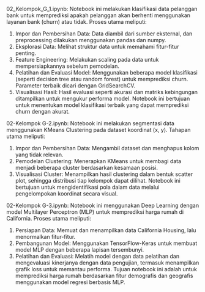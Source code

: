 02_Kelompok_G_1.ipynb:
Notebook ini melakukan klasifikasi data pelanggan bank untuk memprediksi apakah pelanggan akan berhenti menggunakan layanan bank (churn) atau tidak. Proses utama meliputi:
1. Impor dan Pembersihan Data: Data diambil dari sumber eksternal, dan preprocessing dilakukan menggunakan pandas dan numpy.
2. Eksplorasi Data: Melihat struktur data untuk memahami fitur-fitur penting.
3. Feature Engineering: Melakukan scaling pada data untuk mempersiapkannya sebelum pemodelan.
4. Pelatihan dan Evaluasi Model: Menggunakan beberapa model klasifikasi (seperti decision tree atau random forest) untuk memprediksi churn. Parameter terbaik dicari dengan GridSearchCV.
5. Visualisasi Hasil: Hasil evaluasi seperti akurasi dan matriks kebingungan ditampilkan untuk mengukur performa model.
Notebook ini bertujuan untuk menentukan model klasifikasi terbaik yang dapat memprediksi churn dengan akurat.

02-Kelompok G-2.ipynb:
Notebook ini melakukan segmentasi data menggunakan KMeans Clustering pada dataset koordinat (x, y). Tahapan utama meliputi:
1. Impor dan Pembersihan Data: Mengambil dataset dan menghapus kolom yang tidak relevan.
2. Pemodelan Clustering: Menerapkan KMeans untuk membagi data menjadi beberapa cluster berdasarkan kesamaan posisi.
3. Visualisasi Cluster: Menampilkan hasil clustering dalam bentuk scatter plot, sehingga distribusi tiap kelompok dapat dilihat.
Notebook ini bertujuan untuk mengidentifikasi pola dalam data melalui pengelompokan koordinat secara visual.

02-Kelompok G-3.ipynb:
Notebook ini menggunakan Deep Learning dengan model Multilayer Perceptron (MLP) untuk memprediksi harga rumah di California. Proses utama meliputi:
1. Persiapan Data: Memuat dan menampilkan data California Housing, lalu menormalkan fitur-fitur.
2. Pembangunan Model: Menggunakan TensorFlow-Keras untuk membuat model MLP dengan beberapa lapisan tersembunyi.
3. Pelatihan dan Evaluasi: Melatih model dengan data pelatihan dan mengevaluasi kinerjanya dengan data pengujian, termasuk menampilkan grafik loss untuk memantau performa.
Tujuan notebook ini adalah untuk memprediksi harga rumah berdasarkan fitur demografis dan geografis menggunakan model regresi berbasis MLP.


